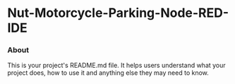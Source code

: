 Nut-Motorcycle-Parking-Node-RED-IDE
===================================

### About

This is your project's README.md file. It helps users understand what your
project does, how to use it and anything else they may need to know.